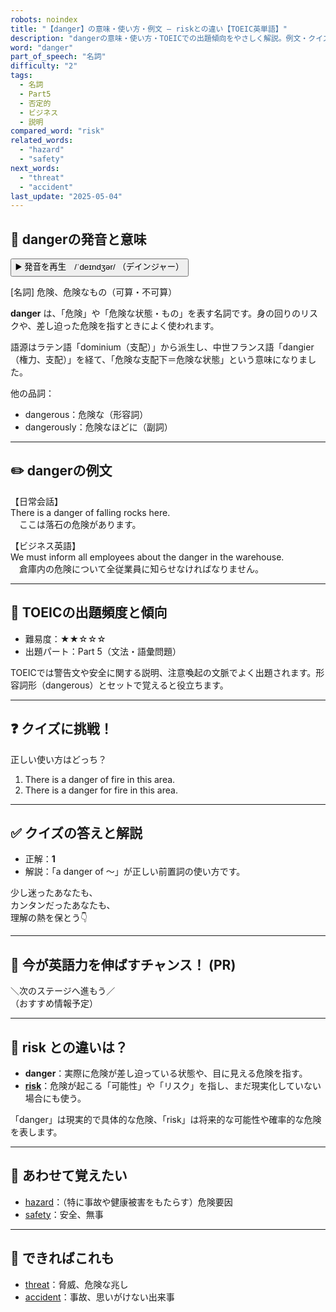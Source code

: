 ```yaml
---
robots: noindex
title: "【danger】の意味・使い方・例文 ― riskとの違い【TOEIC英単語】"
description: "dangerの意味・使い方・TOEICでの出題傾向をやさしく解説。例文・クイズ付きでriskとの違いもわかりやすく学べます。"
word: "danger"
part_of_speech: "名詞"
difficulty: "2"
tags:
  - 名詞
  - Part5
  - 否定的
  - ビジネス
  - 説明
compared_word: "risk"
related_words:
  - "hazard"
  - "safety"
next_words:
  - "threat"
  - "accident"
last_update: "2025-05-04"
---
```


## 🔰 dangerの発音と意味

<button class="play-audio" onclick="playTTS('danger')">
  <span class="play-audio-main">
    ▶️ 発音を再生　/ˈdeɪndʒər/
  </span>
  <span class="play-audio-sub">
    （デインジャー）
  </span>
</button>

[名詞] 危険、危険なもの（可算・不可算）

**danger** は、「危険」や「危険な状態・もの」を表す名詞です。身の回りのリスクや、差し迫った危険を指すときによく使われます。

語源はラテン語「dominium（支配）」から派生し、中世フランス語「dangier（権力、支配）」を経て、「危険な支配下＝危険な状態」という意味になりました。

他の品詞：  
- dangerous：危険な（形容詞）
- dangerously：危険なほどに（副詞）

---

## ✏️ dangerの例文

【日常会話】  
There is a danger of falling rocks here.  
　ここは落石の危険があります。

【ビジネス英語】  
We must inform all employees about the danger in the warehouse.  
　倉庫内の危険について全従業員に知らせなければなりません。

---

## 🎯 TOEICの出題頻度と傾向

- 難易度：★★☆☆☆
- 出題パート：Part 5（文法・語彙問題）

TOEICでは警告文や安全に関する説明、注意喚起の文脈でよく出題されます。形容詞形（dangerous）とセットで覚えると役立ちます。

---

## ❓ クイズに挑戦！

正しい使い方はどっち？

1. There is a danger of fire in this area.  
2. There is a danger for fire in this area.

---

## ✅ クイズの答えと解説

- 正解：**1**
- 解説：「a danger of ～」が正しい前置詞の使い方です。

少し迷ったあなたも、  
カンタンだったあなたも、  
理解の熱を保とう👇️

---

## 🚀 今が英語力を伸ばすチャンス！ (PR)

<div class="info-center">
＼次のステージへ進もう／<br>  
（おすすめ情報予定）
</div>

---

## 🤔  risk との違いは？

- **danger**：実際に危険が差し迫っている状態や、目に見える危険を指す。
- **[risk](/word/risk/)**：危険が起こる「可能性」や「リスク」を指し、まだ現実化していない場合にも使う。

「danger」は現実的で具体的な危険、「risk」は将来的な可能性や確率的な危険を表します。

---

## 🧩 あわせて覚えたい

- [hazard](/word/hazard/)：（特に事故や健康被害をもたらす）危険要因
- [safety](/word/safety/)：安全、無事

---

## 📖 できればこれも

- [threat](/word/threat/)：脅威、危険な兆し
- [accident](/word/accident/)：事故、思いがけない出来事

<!-- cvid: aid46_bid07 -->
